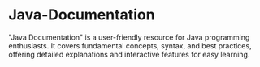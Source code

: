 # Java-Documentation
"Java Documentation" is a user-friendly resource for Java programming enthusiasts. It covers fundamental concepts, syntax, and best practices, offering detailed explanations and interactive features for easy learning.
